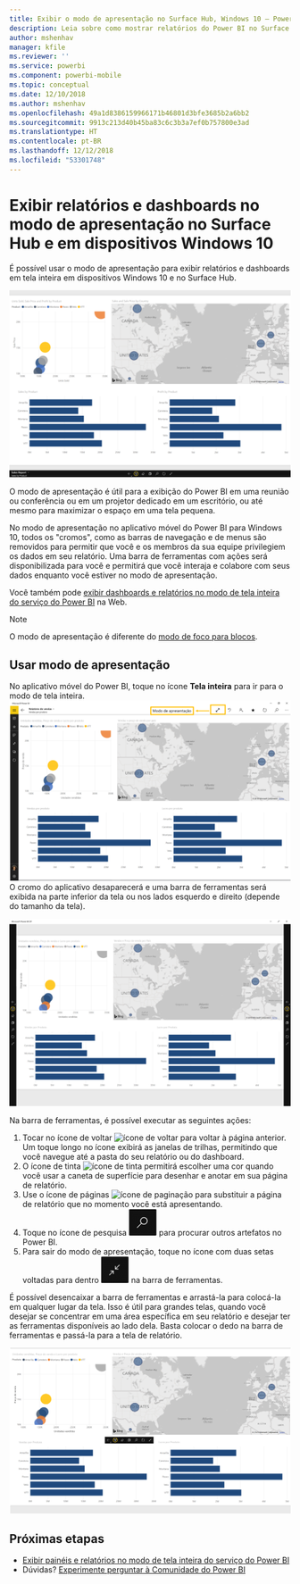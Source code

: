 ```yaml
---
title: Exibir o modo de apresentação no Surface Hub, Windows 10 – Power BI
description: Leia sobre como mostrar relatórios do Power BI no Surface Hub e mostrar dashboards do Power BI, relatórios e blocos no modo de tela inteira em dispositivos com o Windows 10.
author: mshenhav
manager: kfile
ms.reviewer: ''
ms.service: powerbi
ms.component: powerbi-mobile
ms.topic: conceptual
ms.date: 12/10/2018
ms.author: mshenhav
ms.openlocfilehash: 49a1d8386159966171b46801d3bfe3685b2a6bb2
ms.sourcegitcommit: 9913c213d40b45ba83c6c3b3a7ef0b757800e3ad
ms.translationtype: HT
ms.contentlocale: pt-BR
ms.lasthandoff: 12/12/2018
ms.locfileid: "53301748"
---
```

# <a name="view-reports-and-dashboards-in-presentation-mode-on-surface-hub-and-windows-10-devices"></a>Exibir relatórios e dashboards no modo de apresentação no Surface Hub e em dispositivos Windows 10
É possível usar o modo de apresentação para exibir relatórios e dashboards em tela inteira em dispositivos Windows 10 e no Surface Hub. 

![Relatório no modo de tela inteira](./media/mobile-windows-10-app-presentation-mode/power-bi-presentation-mode.png)

O modo de apresentação é útil para a exibição do Power BI em uma reunião ou conferência ou em um projetor dedicado em um escritório, ou até mesmo para maximizar o espaço em uma tela pequena. 

No modo de apresentação no aplicativo móvel do Power BI para Windows 10, todos os "cromos", como as barras de navegação e de menus são removidos para permitir que você e os membros da sua equipe privilegiem os dados em seu relatório. Uma barra de ferramentas com ações será disponibilizada para você e permitirá que você interaja e colabore com seus dados enquanto você estiver no modo de apresentação.

Você também pode [exibir dashboards e relatórios no modo de tela inteira do serviço do Power BI](../end-user-focus.md) na Web.

> [!NOTE]
> O modo de apresentação é diferente do [modo de foco para blocos](mobile-tiles-in-the-mobile-apps.md).
> 
> 

## <a name="use-presentation-mode"></a>Usar modo de apresentação
No aplicativo móvel do Power BI, toque no ícone **Tela inteira** para ir para o modo de tela inteira.
![Ícone de tela inteira](././media/mobile-windows-10-app-presentation-mode/power-bi-full-screen-icon.png) O cromo do aplicativo desaparecerá e uma barra de ferramentas será exibida na parte inferior da tela ou nos lados esquerdo e direito (depende do tamanho da tela).

![Relatório no modo de tela inteira com barras de ferramentas laterais](./media/mobile-windows-10-app-presentation-mode/power-bi-presentation-mode2.png)

Na barra de ferramentas, é possível executar as seguintes ações:

1. Tocar no ícone de voltar ![ícone de voltar](./media/mobile-windows-10-app-presentation-mode/power-bi-windows-10-presentation-back-icon.png) para voltar à página anterior. Um toque longo no ícone exibirá as janelas de trilhas, permitindo que você navegue até a pasta do seu relatório ou do dashboard.
2. O ícone de tinta ![ícone de tinta](./media/mobile-windows-10-app-presentation-mode/power-bi-windows-10-presentation-ink-icon.png) permitirá escolher uma cor quando você usar a caneta de superfície para desenhar e anotar em sua página de relatório. 
3. Use o ícone de páginas ![ícone de paginação](./media/mobile-windows-10-app-presentation-mode/power-bi-windows-10-presentation-pages-icon.png) para substituir a página de relatório que no momento você está apresentando.
4. Toque no ícone de pesquisa ![Ícone de pesquisa](./media/mobile-windows-10-app-presentation-mode/power-bi-windows-10-presentation-search-icon.png) para procurar outros artefatos no Power BI.
5. Para sair do modo de apresentação, toque no ícone com duas setas voltadas para dentro ![Sair do modo de tela inteira](./media/mobile-windows-10-app-presentation-mode/power-bi-windows-10-exit-full-screen-icon.png) na barra de ferramentas.

É possível desencaixar a barra de ferramentas e arrastá-la para colocá-la em qualquer lugar da tela. Isso é útil para grandes telas, quando você desejar se concentrar em uma área específica em seu relatório e desejar ter as ferramentas disponíveis ao lado dela. Basta colocar o dedo na barra de ferramentas e passá-la para a tela de relatório.

![Relatório no modo de apresentação e barra de ferramentas desencaixada](./media/mobile-windows-10-app-presentation-mode/power-bi-windows-10-presentation-drag-toolbar.png)


## <a name="next-steps"></a>Próximas etapas
* [Exibir painéis e relatórios no modo de tela inteira do serviço do Power BI](../end-user-focus.md)
* Dúvidas? [Experimente perguntar à Comunidade do Power BI](http://community.powerbi.com/)

